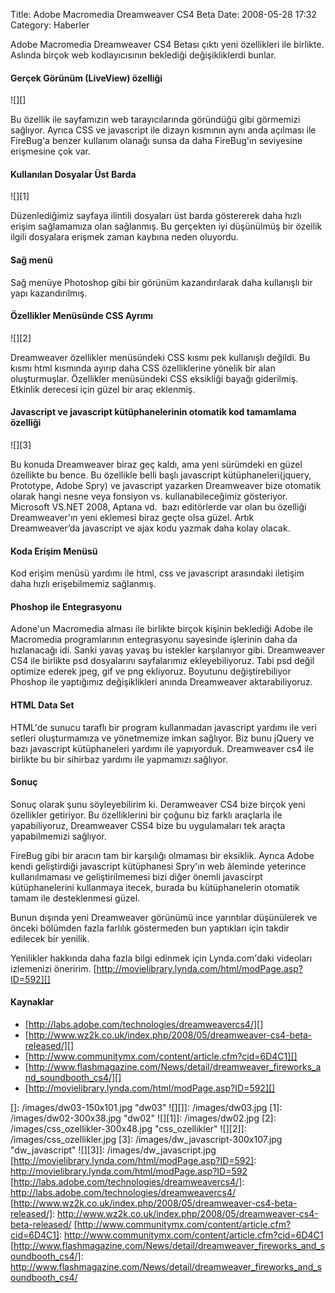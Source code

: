 Title: Adobe  Macromedia Dreamweaver CS4 Beta
Date: 2008-05-28 17:32
Category: Haberler

Adobe Macromedia Dreamweaver CS4 Betası çıktı yeni özellikleri ile
birlikte. Aslında birçok web kodlayıcısının beklediği değişikliklerdi
bunlar.

<!--more-->

#### Gerçek Görünüm (LiveView) özelliği

![][]

Bu özellik ile sayfamızın web tarayıcılarında göründüğü gibi görmemizi
sağlıyor. Ayrıca CSS ve javascript ile dizayn kısmının aynı anda
açılması ile FireBug'a benzer kullanım olanağı sunsa da daha FireBug'ın
seviyesine erişmesine çok var.

#### Kullanılan Dosyalar Üst Barda

![][1]

Düzenlediğimiz sayfaya ilintili dosyaları üst barda göstererek daha
hızlı erişim sağlamamıza olan sağlanmış. Bu gerçekten iyi düşünülmüş bir
özellik ilgili dosyalara erişmek zaman kaybına neden oluyordu.

#### Sağ menü

Sağ menüye Photoshop gibi bir görünüm kazandırılarak daha kullanışlı bir
yapı kazandırılmış.

#### Özellikler Menüsünde CSS Ayrımı

![][2]

Dreamweaver özellikler menüsündeki CSS kısmı pek kullanışlı değildi. Bu
kısmı html kısmında ayırıp daha CSS özelliklerine yönelik bir alan
oluşturmuşlar. Özellikler menüsündeki CSS eksikliği bayağı giderilmiş.
Etkinlik derecesi için güzel bir araç eklenmiş.

#### Javascript ve javascript kütüphanelerinin otomatik kod tamamlama özelliği

![][3]

Bu konuda Dreamweaver biraz geç kaldı, ama yeni sürümdeki en güzel
özellikte bu bence. Bu özellikle belli başlı javascript
kütüphaneleri(jquery, Prototype, Adobe Spry) ve javascript yazarken
Dreamweaver bize otomatik olarak hangi nesne veya fonsiyon vs.
kullanabileceğimiz gösteriyor. Microsoft VS.NET 2008, Aptana vd.  bazı
editörlerde var olan bu özelliği Dreamweaver'ın yeni eklemesi biraz
geçte olsa güzel. Artık Dreamweaver’da javascript ve ajax kodu yazmak
daha kolay olacak.

#### Koda Erişim Menüsü

Kod erişim menüsü yardımı ile html, css ve javascript arasındaki
iletişim daha hızlı erişebilmemiz sağlanmış.

#### Phoshop ile Entegrasyonu

Adone'un Macromedia alması ile birlikte birçok kişinin beklediği Adobe
ile Macromedia programlarının entegrasyonu sayesinde işlerinin daha da
hızlanacağı idi. Sanki yavaş yavaş bu istekler karşılanıyor gibi.
Dreamweaver CS4 ile birlikte psd dosyalarını sayfalarımız
ekleyebiliyoruz. Tabi psd değil optimize ederek jpeg, gif ve png
ekliyoruz. Boyutunu değiştirebiliyor Phoshop ile yaptığımız
değişiklikleri anında Dreamweaver aktarabiliyoruz.

#### HTML Data Set

HTML'de sunucu taraflı bir program kullanmadan javascript yardımı ile
veri setleri oluşturmamıza ve yönetmemize imkan sağlıyor. Biz bunu
jQuery ve bazı javascript kütüphaneleri yardımı ile yapıyorduk.
Dreamweaver cs4 ile birlikte bu bir sihirbaz yardımı ile yapmamızı
sağlıyor.

#### Sonuç

Sonuç olarak şunu söyleyebilirim ki. Deramweaver CS4 bize birçok yeni
özellikler getiriyor. Bu özelliklerini bir çoğunu biz farklı araçlarla
ile yapabiliyoruz, Dreamweaver CSS4 bize bu uygulamaları tek araçta
yapabilmemizi sağlıyor.

FireBug gibi bir aracın tam bir karşılığı olmaması bir eksiklik. Ayrıca
Adobe kendi geliştirdiği javascript kütüphanesi Spry'ın web âleminde
yeterince kullanılmaması ve geliştirilmemesi bizi diğer önemli
javascirpt kütüphanelerini kullanmaya itecek, burada bu kütüphanelerin
otomatik tamam ile desteklenmesi güzel.

Bunun dışında yeni Dreamweaver görünümü ince yarıntılar düşünülerek ve
önceki bölümden fazla farlılık göstermeden bun yaptıkları için takdir
edilecek bir yenilik.

Yenilikler hakkında daha fazla bilgi edinmek için Lynda.com'daki
videoları izlemenizi öneririm.
[http://movielibrary.lynda.com/html/modPage.asp?ID=592][]

#### **Kaynaklar**  

-   [http://labs.adobe.com/technologies/dreamweavercs4/][]
-   [http://www.wz2k.co.uk/index.php/2008/05/dreamweaver-cs4-beta-released/][]
-   [http://www.communitymx.com/content/article.cfm?cid=6D4C1][]
-   [http://www.flashmagazine.com/News/detail/dreamweaver_fireworks_and_soundbooth_cs4/][]
-   [http://movielibrary.lynda.com/html/modPage.asp?ID=592][]

</p>

  []: /images/dw03-150x101.jpg "dw03"
  ![][]]: /images/dw03.jpg
  [1]: /images/dw02-300x38.jpg "dw02"
  ![][1]]: /images/dw02.jpg
  [2]: /images/css_ozellikler-300x48.jpg
    "css_ozellikler"
  ![][2]]: /images/css_ozellikler.jpg
  [3]: /images/dw_javascript-300x107.jpg
    "dw_javascript"
  ![][3]]: /images/dw_javascript.jpg
  [http://movielibrary.lynda.com/html/modPage.asp?ID=592]: http://movielibrary.lynda.com/html/modPage.asp?ID=592
  [http://labs.adobe.com/technologies/dreamweavercs4/]: http://labs.adobe.com/technologies/dreamweavercs4/
  [http://www.wz2k.co.uk/index.php/2008/05/dreamweaver-cs4-beta-released/]: http://www.wz2k.co.uk/index.php/2008/05/dreamweaver-cs4-beta-released/
  [http://www.communitymx.com/content/article.cfm?cid=6D4C1]: http://www.communitymx.com/content/article.cfm?cid=6D4C1
  [http://www.flashmagazine.com/News/detail/dreamweaver_fireworks_and_soundbooth_cs4/]: http://www.flashmagazine.com/News/detail/dreamweaver_fireworks_and_soundbooth_cs4/
